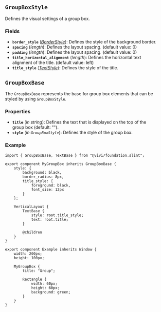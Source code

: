 <!--
SPDX-FileCopyrightText: 2024 vivi developers <vivi-ui@tuta.io>
SPDX-License-Identifier: MIT
-->

## `GroupBoxStyle`

Defines the visual settings of a group box.

### Fields

- **`border_style`** (_[BorderStyle](./border.md)_): Defines the style of the background border.
- **`spacing`** (_length_): Defines the layout spacing. (default value: 0)
- **`padding`** (_length_): Defines the layout spacing. (default value: 0)
- **`title_horizontal_alignment`** (_length_): Defines the horizontal text alignment of the title. (default value: left)
- **`title_style`** (_[TextStyle](./text_base.md)_): Defines the style of the title.

## `GroupBoxBase`

The `GroupBoxBase` represents the base for group box elements that can be styled by using `GroupBoxStyle`.

### Properties

- **`title`** (_in_ _string_): Defines the text that is displayed on the top of the group box (default: "").
- **`style`** (_in_ _`GroupBoxStyle`_): Defines the style of the group box.

### Example

```slint
import { GroupBoxBase, TextBase } from "@vivi/foundation.slint";

export component MyGroupBox inherits GroupBoxBase {
    style: {
        background: black,
        border_radius: 8px,
        title_style: {
            foreground: black,
            font_size: 12px
        }
    };

    VerticalLayout {
        TextBase {
            style: root.title_style;
            text: root.title;
        }

        @children
    }
}

export component Example inherits Window {
    width: 200px;
    height: 100px;

    MyGroupBox {
        title: "Group";

        Rectangle {
            width: 60px;
            height: 60px;
            background: green;
        }
    }
}
```
